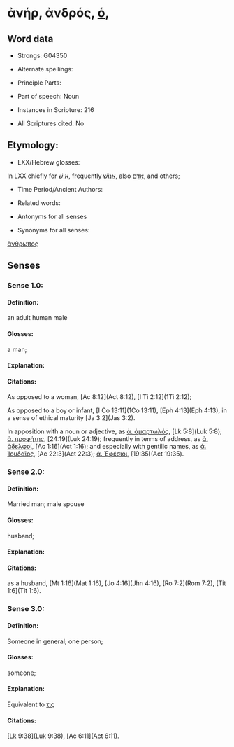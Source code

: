 # ἀνήρ, ἀνδρός, [ὁ](../G03588/01.md),

<!-- Status: S2=NeedsReview -->
<!-- Lexica used for edits: BDAG, MM  -->

## Word data

* Strongs: G04350

* Alternate spellings:


* Principle Parts: 


* Part of speech: Noun


* Instances in Scripture: 216

* All Scriptures cited: No

## Etymology: 


* LXX/Hebrew glosses: 

In LXX chiefly for [אִישׁ](//en-uhl/H0376), frequently [אֱנוֹשׁ](//en-uhl/H0582), also [אָדָם](//en-uhl/H0120), and others;

* Time Period/Ancient Authors: 


* Related words: 

* Antonyms for all senses

* Synonyms for all senses: 

 [ἄνθρωπος](../G00444/01.md)

## Senses 


### Sense  1.0: 

#### Definition: 

an adult human male

#### Glosses: 

a man; 

#### Explanation: 


#### Citations: 

As opposed to a woman, [Ac 8:12](Act 8:12), [I Ti 2:12](1Ti 2:12);

As opposed to a boy or infant, [I Co 13:11](1Co 13:11), [Eph 4:13](Eph 4:13), in a sense of ethical maturity [Ja 3:2](Jas 3:2).

In apposition with a noun or adjective, as [ἀ. ἁμαρτωλός](../G00268/01.md), [Lk 5:8](Luk 5:8); [ἀ. προφήτης](../G04396/01.md), [24:19](Luk 24:19); frequently in terms of address, as [ἀ. ἀδελφοί](../G00080/01.md), [Ac 1:16](Act 1:16); and especially with gentilic names, as [ἀ. Ἰουδαῖος](../G02453/01.md), [Ac 22:3](Act 22:3); [ἀ. Ἐφέσιοι](../G02180/01.md), [19:35](Act 19:35).

### Sense  2.0: 

#### Definition: 

Married man; male spouse

#### Glosses: 

husband; 

#### Explanation: 


#### Citations: 

 as a husband, [Mt 1:16](Mat 1:16), [Jo 4:16](Jhn 4:16), [Ro 7:2](Rom 7:2), [Tit 1:6](Tit 1:6).

### Sense  3.0: 

#### Definition: 

Someone in general; one person;

#### Glosses:

someone; 

#### Explanation:

Equivalent to [τις](../G05100/01.md)

#### Citations: 

[Lk 9:38](Luk 9:38), [Ac 6:11](Act 6:11).